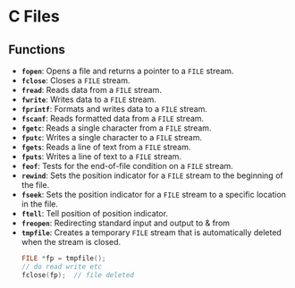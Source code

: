 # C Files

## Functions

- **`fopen`**: Opens a file and returns a pointer to a `FILE` stream.
- **`fclose`**: Closes a `FILE` stream.
- **`fread`**: Reads data from a `FILE` stream.
- **`fwrite`**: Writes data to a `FILE` stream.
- **`fprintf`**: Formats and writes data to a `FILE` stream.
- **`fscanf`**: Reads formatted data from a `FILE` stream.
- **`fgetc`**: Reads a single character from a `FILE` stream.
- **`fputc`**: Writes a single character to a `FILE` stream.
- **`fgets`**: Reads a line of text from a `FILE` stream.
- **`fputs`**: Writes a line of text to a `FILE` stream.
- **`feof`**: Tests for the end-of-file condition on a `FILE` stream.
- **`rewind`**: Sets the position indicator for a `FILE` stream to the beginning of the file.
- **`fseek`**: Sets the position indicator for a `FILE` stream to a specific location in the file.
- **`ftell`**: Tell position of position indicator.
- **`freopen`**: Redirecting standard input and output to & from
- **`tmpfile`**: Creates a temporary `FILE` stream that is automatically deleted when the stream is closed.
  ```c
  FILE *fp = tmpfile();
  // do read write etc
  fclose(fp);  // file deleted
  ```


